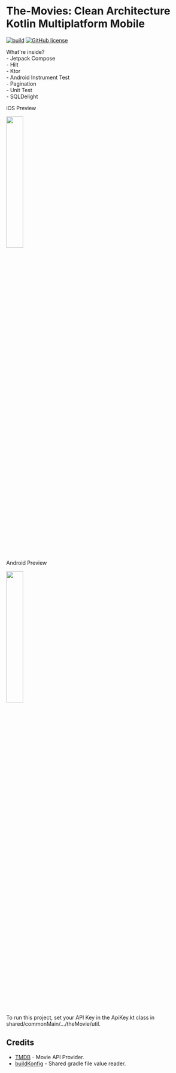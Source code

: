 The-Movies: Clean Architecture Kotlin Multiplatform Mobile
==========
[![build](https://github.com/annasta13/The-Movies/actions/workflows/gradle.yml/badge.svg)](https://github.com/annasta13/The-Movies/actions/workflows/gradle.yml)
[![GitHub license](https://img.shields.io/github/license/annasta13/The-Movies.svg?style=plastic)](https://github.com/annasta13/The-Movies/blob/main/LICENSE)
<p>What're inside?
<br>- Jetpack Compose
<br>- Hilt
<br>- Ktor
<br>- Android Instrument Test
<br>- Pagination
<br>- Unit Test
<br>- SQLDelight
</p>
<p>iOS Preview</p>
<p><img src="https://raw.githubusercontent.com/annasta13/The-Movies/main/The-Movie-Screenshot-iOS.gif" width=30% height=30%></p>
<p>Android Preview</p>
<p><img src="https://raw.githubusercontent.com/annasta13/The-Movies/main/The-Movie-Screenshot-Android.gif" width=30% height=30%></p>
To run this project, set your API Key in the ApiKey.kt class in shared/commonMain/.../theMovie/util.

## Credits
- [TMDB][1] - Movie API Provider.
- [buildKonfig][2] - Shared gradle file value reader.

[1]: https://www.themoviedb.org/documentation/api
[2]: https://github.com/yshrsmz/BuildKonfig
